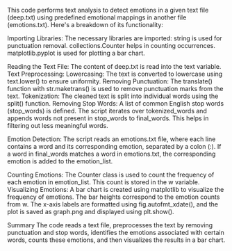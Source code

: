 This code performs text analysis to detect emotions in a given text file (deep.txt) using predefined emotional mappings in another file (emotions.txt). Here's a breakdown of its functionality:

Importing Libraries: The necessary libraries are imported: string is used for punctuation removal. collections.Counter helps in counting occurrences. matplotlib.pyplot is used for plotting a bar chart.

Reading the Text File: The content of deep.txt is read into the text variable. Text Preprocessing: Lowercasing: The text is converted to lowercase using text.lower() to ensure uniformity. Removing Punctuation: The translate() function with str.maketrans() is used to remove punctuation marks from the text. Tokenization: The cleaned text is split into individual words using the split() function. Removing Stop Words: A list of common English stop words (stop_words) is defined. The script iterates over tokenized_words and appends words not present in stop_words to final_words. This helps in filtering out less meaningful words.

Emotion Detection: The script reads an emotions.txt file, where each line contains a word and its corresponding emotion, separated by a colon (:). If a word in final_words matches a word in emotions.txt, the corresponding emotion is added to the emotion_list.

Counting Emotions: The Counter class is used to count the frequency of each emotion in emotion_list. This count is stored in the w variable. Visualizing Emotions: A bar chart is created using matplotlib to visualize the frequency of emotions. The bar heights correspond to the emotion counts from w. The x-axis labels are formatted using fig.autofmt_xdate(), and the plot is saved as graph.png and displayed using plt.show().

Summary The code reads a text file, preprocesses the text by removing punctuation and stop words, identifies the emotions associated with certain words, counts these emotions, and then visualizes the results in a bar chart.
